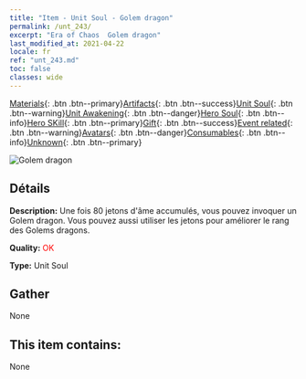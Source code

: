 ```yaml
---
title: "Item - Unit Soul - Golem dragon"
permalink: /unt_243/
excerpt: "Era of Chaos  Golem dragon"
last_modified_at: 2021-04-22
locale: fr
ref: "unt_243.md"
toc: false
classes: wide
---
```

 [Materials](/ItemsFR/){: .btn .btn--primary}[Artifacts](/ItemsFR/Artifacts/){: .btn .btn--success}[Unit Soul](/ItemsFR/UnitSoul/){: .btn .btn--warning}[Unit Awakening](/ItemsFR/UnitAwakening/){: .btn .btn--danger}[Hero Soul](/ItemsFR/HeroSoul/){: .btn .btn--info}[Hero SKill](/ItemsFR/HeroSkill/){: .btn .btn--primary}[Gift](/ItemsFR/Gift/){: .btn .btn--success}[Event related](/ItemsFR/Events/){: .btn .btn--warning}[Avatars](/ItemsFR/Avatars/){: .btn .btn--danger}[Consumables](/ItemsFR/Consumables/){: .btn .btn--info}[Unknown](/ItemsFR/Unknown/){: .btn .btn--primary}

 ![Golem dragon](/images/u/ti_kuileilong.jpg)

## Détails
 **Description:** Une fois 80 jetons d'âme accumulés, vous pouvez invoquer un Golem dragon. Vous pouvez aussi utiliser les jetons pour améliorer le rang des Golems dragons.

 **Quality:** <span style="color: #FF0000">OK</span>

 **Type:** Unit Soul

## Gather

  None

## This item contains:

  None


